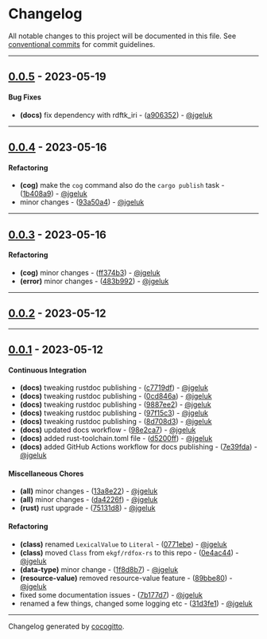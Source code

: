 # Changelog
All notable changes to this project will be documented in this file. See [conventional commits](https://www.conventionalcommits.org/) for commit guidelines.

- - -
## [0.0.5](https://github.com/EKGF/rdf-store-rs/compare/0.0.4..0.0.5) - 2023-05-19
#### Bug Fixes
- **(docs)** fix dependency with rdftk_iri - ([a906352](https://github.com/EKGF/rdf-store-rs/commit/a90635206564f59b2c634d751c26ad68b67a427e)) - [@jgeluk](https://github.com/jgeluk)

- - -

## [0.0.4](https://github.com/EKGF/rdf-store-rs/compare/0.0.3..0.0.4) - 2023-05-16
#### Refactoring
- **(cog)** make the `cog` command also do the `cargo publish` task - ([1b408a9](https://github.com/EKGF/rdf-store-rs/commit/1b408a93c468a76d2cdf3d42caf3b3ec4b76503c)) - [@jgeluk](https://github.com/jgeluk)
- minor changes - ([93a50a4](https://github.com/EKGF/rdf-store-rs/commit/93a50a45f8b3a94be8b35761ce1b421f20027cb1)) - [@jgeluk](https://github.com/jgeluk)

- - -

## [0.0.3](https://github.com/EKGF/rdf-store-rs/compare/0.0.2..0.0.3) - 2023-05-16
#### Refactoring
- **(cog)** minor changes - ([ff374b3](https://github.com/EKGF/rdf-store-rs/commit/ff374b389935ea7550ad0d7e41a364b5ac2e2fd5)) - [@jgeluk](https://github.com/jgeluk)
- **(error)** minor changes - ([483b992](https://github.com/EKGF/rdf-store-rs/commit/483b9926fd433a5f0d89b25c7d3283197a43cfc6)) - [@jgeluk](https://github.com/jgeluk)

- - -

## [0.0.2](https://github.com/EKGF/rdf-store-rs/compare/0.0.1..0.0.2) - 2023-05-12

- - -

## [0.0.1](https://github.com/EKGF/rdf-store-rs/compare/6e0d24fbc2d0e90c57c2250f0cd50d9d6a2d6e94..0.0.1) - 2023-05-12
#### Continuous Integration
- **(docs)** tweaking rustdoc publishing - ([c7719df](https://github.com/EKGF/rdf-store-rs/commit/c7719df2bf4c36066e98ce931b8d204990dd6a53)) - [@jgeluk](https://github.com/jgeluk)
- **(docs)** tweaking rustdoc publishing - ([0cd846a](https://github.com/EKGF/rdf-store-rs/commit/0cd846a5695516d17a4475ad8ce1ff55a8f9bd1e)) - [@jgeluk](https://github.com/jgeluk)
- **(docs)** tweaking rustdoc publishing - ([9887ee2](https://github.com/EKGF/rdf-store-rs/commit/9887ee256256aadd21d4ef6171bd177ebb43f852)) - [@jgeluk](https://github.com/jgeluk)
- **(docs)** tweaking rustdoc publishing - ([97f15c3](https://github.com/EKGF/rdf-store-rs/commit/97f15c36ef7fb93eac044449a02e66ea7c838f3b)) - [@jgeluk](https://github.com/jgeluk)
- **(docs)** tweaking rustdoc publishing - ([8d708d3](https://github.com/EKGF/rdf-store-rs/commit/8d708d3f68efed177d359e8535cf975b2d8bbbb9)) - [@jgeluk](https://github.com/jgeluk)
- **(docs)** updated docs workflow - ([98e2ca7](https://github.com/EKGF/rdf-store-rs/commit/98e2ca7a0d0da47e47deefe8801df53ccc7f92c0)) - [@jgeluk](https://github.com/jgeluk)
- **(docs)** added rust-toolchain.toml file - ([d5200ff](https://github.com/EKGF/rdf-store-rs/commit/d5200ffa8339014e9585cfebd252cc5d99444ff0)) - [@jgeluk](https://github.com/jgeluk)
- **(docs)** added GitHub Actions workflow for docs publishing - ([7e39fda](https://github.com/EKGF/rdf-store-rs/commit/7e39fdadd69c4bca716e9b7cadb828cb001532d4)) - [@jgeluk](https://github.com/jgeluk)
#### Miscellaneous Chores
- **(all)** minor changes - ([13a8e22](https://github.com/EKGF/rdf-store-rs/commit/13a8e22936d244301548442ddc70fe6f303e766b)) - [@jgeluk](https://github.com/jgeluk)
- **(all)** minor changes - ([da4226f](https://github.com/EKGF/rdf-store-rs/commit/da4226f245db0a0d65811897df6c00be83875f35)) - [@jgeluk](https://github.com/jgeluk)
- **(rust)** rust upgrade - ([75131d8](https://github.com/EKGF/rdf-store-rs/commit/75131d8cf36b97519fbbad18c83864f2bcc0b3d2)) - [@jgeluk](https://github.com/jgeluk)
#### Refactoring
- **(class)** renamed `LexicalValue` to `Literal` - ([0771ebe](https://github.com/EKGF/rdf-store-rs/commit/0771ebecfc7f06000267fa6f80beace9a46acebc)) - [@jgeluk](https://github.com/jgeluk)
- **(class)** moved `Class` from `ekgf/rdfox-rs` to this repo - ([0e4ac44](https://github.com/EKGF/rdf-store-rs/commit/0e4ac4432e14a2b2515cccf6eb605c9b22411a81)) - [@jgeluk](https://github.com/jgeluk)
- **(data-type)** minor change - ([1f8d8b7](https://github.com/EKGF/rdf-store-rs/commit/1f8d8b709713f26841f6b63b9a882dacd69d6e2f)) - [@jgeluk](https://github.com/jgeluk)
- **(resource-value)** removed resource-value feature - ([89bbe80](https://github.com/EKGF/rdf-store-rs/commit/89bbe807a59842a5911aca5588b2b2c4ed62eb34)) - [@jgeluk](https://github.com/jgeluk)
- fixed some documentation issues - ([7b177d7](https://github.com/EKGF/rdf-store-rs/commit/7b177d7301570d60c4ec7131722003894d73ef62)) - [@jgeluk](https://github.com/jgeluk)
- renamed a few things, changed some logging etc - ([31d3fe1](https://github.com/EKGF/rdf-store-rs/commit/31d3fe1d7269d99a941955ce4b4ed66ac65200a0)) - [@jgeluk](https://github.com/jgeluk)

- - -

Changelog generated by [cocogitto](https://github.com/cocogitto/cocogitto).